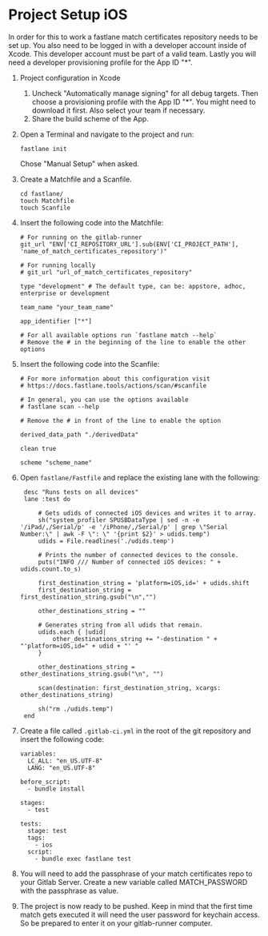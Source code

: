 # Project Setup iOS

In order for this to work a fastlane match certificates repository needs to be set up. You also need to be logged in with a developer account inside of Xcode. This developer account must be part of a valid team. Lastly you will need a developer provisioning profile for the App ID "*".

1. Project configuration in Xcode

   1. Uncheck "Automatically manage signing" for all debug targets. Then choose a provisioning profile with the App ID "*".  You might need to download it first. Also select your team if necessary.
   2. Share the build scheme of the App.

2. Open a Terminal and navigate to the project and run:

   ```
   fastlane init
   ```

   Chose "Manual Setup" when asked.

3. Create a Matchfile and a Scanfile.

   ```
   cd fastlane/
   touch Matchfile
   touch Scanfile
   ```

4. Insert the following code into the Matchfile:

   ```
   # For running on the gitlab-runner
   git_url "ENV['CI_REPOSITORY_URL'].sub(ENV['CI_PROJECT_PATH'], 'name_of_match_certificates_repository')"

   # For running locally
   # git_url "url_of_match_certificates_repository"

   type "development" # The default type, can be: appstore, adhoc, enterprise or development

   team_name "your_team_name"

   app_identifier ["*"]

   # For all available options run `fastlane match --help`
   # Remove the # in the beginning of the line to enable the other options
   ```

5. Insert the following code into the Scanfile:

   ```
   # For more information about this configuration visit
   # https://docs.fastlane.tools/actions/scan/#scanfile

   # In general, you can use the options available
   # fastlane scan --help

   # Remove the # in front of the line to enable the option

   derived_data_path "./derivedData"

   clean true

   scheme "scheme_name"
   ```

6. Open `fastlane/Fastfile` and replace the existing lane with the following:

   ```
   	desc "Runs tests on all devices"
   	lane :test do

   		# Gets udids of connected iOS devices and writes it to array.
   		sh("system_profiler SPUSBDataType | sed -n -e '/iPad/,/Serial/p' -e '/iPhone/,/Serial/p' | grep \"Serial Number:\" | awk -F \": \" '{print $2}' > udids.temp")
   		udids = File.readlines('./udids.temp')

   		# Prints the number of connected devices to the console.
   		puts("INFO /// Number of connected iOS devices: " + udids.count.to_s)

   		first_destination_string = 'platform=iOS,id=' + udids.shift
   		first_destination_string = first_destination_string.gsub("\n","")

   		other_destinations_string = ""

   		# Generates string from all udids that remain.
   		udids.each { |udid|
   			other_destinations_string += "-destination " + "'platform=iOS,id=" + udid + "' "
   		}

   		other_destinations_string = other_destinations_string.gsub("\n", "")

   		scan(destination: first_destination_string, xcargs: other_destinations_string)

   		sh("rm ./udids.temp")
   	end
   ```

7. Create a file called `.gitlab-ci.yml` in the root of the git repository and insert the following code:

   ```
   variables:
     LC_ALL: "en_US.UTF-8"
     LANG: "en_US.UTF-8"

   before_script:
     - bundle install

   stages:
     - test

   tests:
     stage: test
     tags:
       - ios
     script:
       - bundle exec fastlane test
   ```

8. You will need to add the passphrase of your match certificates repo to your Gitlab Server. Create a new variable called MATCH_PASSWORD with the passphrase as value.

9. The project is now ready to be pushed. Keep in mind that the first time match gets executed it will need the user password for keychain access. So be prepared to enter it on your gitlab-runner computer.
